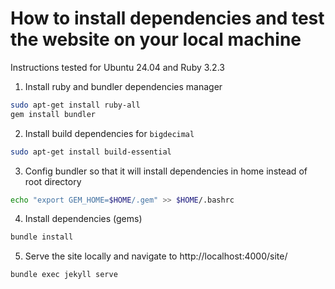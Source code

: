 # How to install dependencies and test the website on your local machine
Instructions tested for Ubuntu 24.04 and Ruby 3.2.3
1. Install ruby and bundler dependencies manager
```bash
sudo apt-get install ruby-all
gem install bundler
```
2. Install build dependencies for `bigdecimal`
```bash
sudo apt-get install build-essential
```
3. Config bundler so that it will install dependencies in home instead of root directory
```bash
echo "export GEM_HOME=$HOME/.gem" >> $HOME/.bashrc
```
4. Install dependencies (gems)
```bash
bundle install
```
5. Serve the site locally and navigate to http://localhost:4000/site/
```bash
bundle exec jekyll serve
```